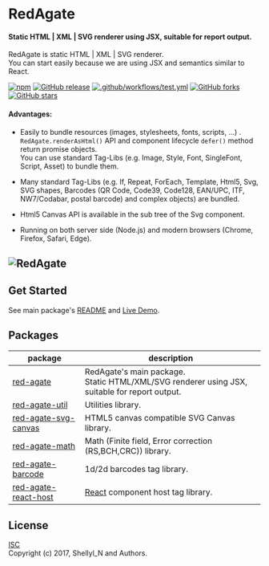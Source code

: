 # RedAgate
#### Static HTML | XML | SVG renderer using JSX, suitable for report output.

RedAgate is static HTML | XML | SVG renderer.  
You can start easily because we are using JSX and semantics similar to React.

[![npm](https://img.shields.io/npm/v/red-agate.svg)](https://www.npmjs.com/package/red-agate)
[![GitHub release](https://img.shields.io/github/release/shellyln/red-agate.svg)](https://github.com/shellyln/red-agate/releases)
[![.github/workflows/test.yml](https://github.com/shellyln/red-agate/workflows/.github/workflows/test.yml/badge.svg)](https://github.com/shellyln/red-agate/actions)
[![GitHub forks](https://img.shields.io/github/forks/shellyln/red-agate.svg?style=social&label=Fork)](https://github.com/shellyln/red-agate/fork)
[![GitHub stars](https://img.shields.io/github/stars/shellyln/red-agate.svg?style=social&label=Star)](https://github.com/shellyln/red-agate)


#### Advantages:
* Easily to bundle resources (images, stylesheets, fonts, scripts, ...) .  
  `RedAgate.renderAsHtml()` API and component lifecycle `defer()` method return promise objects.  
  You can use standard Tag-Libs (e.g. Image, Style, Font, SingleFont, Script, Asset) to bundle them.

* Many standard Tag-Libs (e.g. If, Repeat, ForEach, Template, Html5, Svg, SVG shapes,
  Barcodes (QR Code, Code39, Code128, EAN/UPC, ITF, NW7/Codabar, postal barcode) and complex objects) are bundled.

* Html5 Canvas API is available in the sub tree of the Svg component.

* Running on both server side (Node.js) and modern browsers (Chrome, Firefox, Safari, Edge).


![RedAgate](https://shellyln.github.io/assets/image/redagate-logo.svg)
----

## Get Started

See main package's [README](https://github.com/shellyln/red-agate/tree/master/packages/red-agate/README.md) and
[Live Demo](https://shellyln.github.io/red-agate/demo.html).

## Packages

| package | description |
|---------|-------------|
| [red-agate](https://github.com/shellyln/red-agate/tree/master/packages/red-agate) | RedAgate's main package.<br>Static HTML/XML/SVG renderer using JSX, suitable for report output. |
| [red-agate-util](https://github.com/shellyln/red-agate/tree/master/packages/red-agate-util) | Utilities library. |
| [red-agate-svg-canvas](https://github.com/shellyln/red-agate/tree/master/packages/red-agate-svg-canvas) | HTML5 canvas compatible SVG Canvas library. |
| [red-agate-math](https://github.com/shellyln/red-agate/tree/master/packages/red-agate-math) | Math (Finite field, Error correction (RS,BCH,CRC)) library. |
| [red-agate-barcode](https://github.com/shellyln/red-agate/tree/master/packages/red-agate-barcode) | 1d/2d barcodes tag library. |
| [red-agate-react-host](https://github.com/shellyln/red-agate/tree/master/packages/red-agate-react-host) | [React](https://reactjs.org/) component host tag library. |

## License
[ISC](https://github.com/shellyln/red-agate/blob/master/LICENSE.md)  
Copyright (c) 2017, Shellyl_N and Authors.
